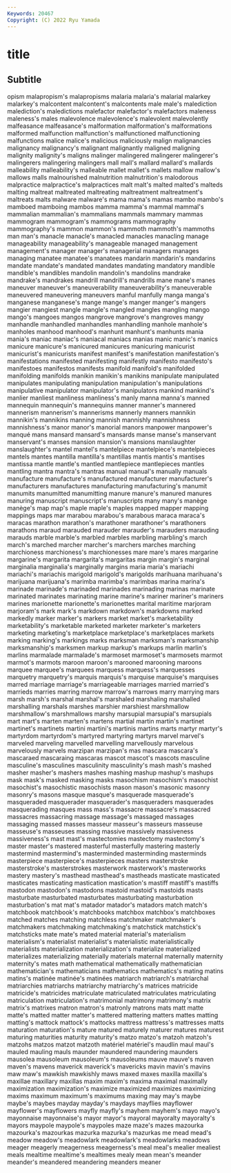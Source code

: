 ```yaml
---
Keywords: 20467
Copyright: (C) 2022 Ryu Yamada
---
```



# title

## Subtitle
opism malapropism's malapropisms malaria
malaria's malarial malarkey malarkey's malcontent malcontent's malcontents male male's malediction
malediction's maledictions malefactor malefactor's malefactors maleness maleness's males malevolence malevolence's
malevolent malevolently malfeasance malfeasance's malformation malformation's malformations malformed malfunction malfunction's
malfunctioned malfunctioning malfunctions malice malice's malicious maliciously malign malignancies malignancy
malignancy's malignant malignantly maligned maligning malignity malignity's maligns malinger malingered
malingerer malingerer's malingerers malingering malingers mall mall's mallard mallard's mallards
malleability malleability's malleable mallet mallet's mallets mallow mallow's mallows malls
malnourished malnutrition malnutrition's malodorous malpractice malpractice's malpractices malt malt's malted
malted's malteds malting maltreat maltreated maltreating maltreatment maltreatment's maltreats malts
malware malware's mama mama's mamas mambo mambo's mamboed mamboing mambos
mamma mamma's mammal mammal's mammalian mammalian's mammalians mammals mammary mammas
mammogram mammogram's mammograms mammography mammography's mammon mammon's mammoth mammoth's mammoths
man man's manacle manacle's manacled manacles manacling manage manageability manageability's
manageable managed management management's manager manager's managerial managers manages managing
manatee manatee's manatees mandarin mandarin's mandarins mandate mandate's mandated mandates
mandating mandatory mandible mandible's mandibles mandolin mandolin's mandolins mandrake mandrake's
mandrakes mandrill mandrill's mandrills mane mane's manes maneuver maneuver's maneuverability
maneuverability's maneuverable maneuvered maneuvering maneuvers manful manfully manga manga's manganese
manganese's mange mange's manger manger's mangers mangier mangiest mangle mangle's
mangled mangles mangling mango mango's mangoes mangos mangrove mangrove's mangroves
mangy manhandle manhandled manhandles manhandling manhole manhole's manholes manhood manhood's
manhunt manhunt's manhunts mania mania's maniac maniac's maniacal maniacs manias
manic manic's manics manicure manicure's manicured manicures manicuring manicurist manicurist's
manicurists manifest manifest's manifestation manifestation's manifestations manifested manifesting manifestly manifesto
manifesto's manifestoes manifestos manifests manifold manifold's manifolded manifolding manifolds manikin
manikin's manikins manipulate manipulated manipulates manipulating manipulation manipulation's manipulations manipulative
manipulator manipulator's manipulators mankind mankind's manlier manliest manliness manliness's manly
manna manna's manned mannequin mannequin's mannequins manner manner's mannered mannerism
mannerism's mannerisms mannerly manners mannikin mannikin's mannikins manning mannish mannishly
mannishness mannishness's manor manor's manorial manors manpower manpower's manqué mans
mansard mansard's mansards manse manse's manservant manservant's manses mansion mansion's
mansions manslaughter manslaughter's mantel mantel's mantelpiece mantelpiece's mantelpieces mantels mantes
mantilla mantilla's mantillas mantis mantis's mantises mantissa mantle mantle's mantled
mantlepiece mantlepieces mantles mantling mantra mantra's mantras manual manual's manually
manuals manufacture manufacture's manufactured manufacturer manufacturer's manufacturers manufactures manufacturing manufacturing's
manumit manumits manumitted manumitting manure manure's manured manures manuring manuscript
manuscript's manuscripts many many's manège manège's map map's maple maple's
maples mapped mapper mapping mappings maps mar marabou marabou's marabous
maraca maraca's maracas marathon marathon's marathoner marathoner's marathoners marathons maraud
marauded marauder marauder's marauders marauding marauds marble marble's marbled marbles
marbling marbling's march march's marched marcher marcher's marchers marches marching
marchioness marchioness's marchionesses mare mare's mares margarine margarine's margarita margarita's
margaritas margin margin's marginal marginalia marginalia's marginally margins maria maria's
mariachi mariachi's mariachis marigold marigold's marigolds marihuana marihuana's marijuana marijuana's
marimba marimba's marimbas marina marina's marinade marinade's marinaded marinades marinading
marinas marinate marinated marinates marinating marine marine's mariner mariner's mariners
marines marionette marionette's marionettes marital maritime marjoram marjoram's mark mark's
markdown markdown's markdowns marked markedly marker marker's markers market market's
marketability marketability's marketable marketed marketer marketer's marketers marketing marketing's marketplace
marketplace's marketplaces markets marking marking's markings marks marksman marksman's marksmanship
marksmanship's marksmen markup markup's markups marlin marlin's marlins marmalade marmalade's
marmoset marmoset's marmosets marmot marmot's marmots maroon maroon's marooned marooning
maroons marquee marquee's marquees marquess marquess's marquesses marquetry marquetry's marquis
marquis's marquise marquise's marquises marred marriage marriage's marriageable marriages married
married's marrieds marries marring marrow marrow's marrows marry marrying mars
marsh marsh's marshal marshal's marshaled marshaling marshalled marshalling marshals marshes
marshier marshiest marshmallow marshmallow's marshmallows marshy marsupial marsupial's marsupials mart
mart's marten marten's martens martial martin martin's martinet martinet's martinets
martini martini's martinis martins marts martyr martyr's martyrdom martyrdom's martyred
martyring martyrs marvel marvel's marveled marveling marvelled marvelling marvellously marvelous
marvelously marvels marzipan marzipan's mas mascara mascara's mascaraed mascaraing mascaras
mascot mascot's mascots masculine masculine's masculines masculinity masculinity's mash mash's
mashed masher masher's mashers mashes mashing mashup mashup's mashups mask
mask's masked masking masks masochism masochism's masochist masochist's masochistic masochists
mason mason's masonic masonry masonry's masons masque masque's masquerade masquerade's
masqueraded masquerader masquerader's masqueraders masquerades masquerading masques mass mass's massacre
massacre's massacred massacres massacring massage massage's massaged massages massaging massed
masses masseur masseur's masseurs masseuse masseuse's masseuses massing massive massively
massiveness massiveness's mast mast's mastectomies mastectomy mastectomy's master master's mastered
masterful masterfully mastering masterly mastermind mastermind's masterminded masterminding masterminds masterpiece
masterpiece's masterpieces masters masterstroke masterstroke's masterstrokes masterwork masterwork's masterworks mastery
mastery's masthead masthead's mastheads masticate masticated masticates masticating mastication mastication's
mastiff mastiff's mastiffs mastodon mastodon's mastodons mastoid mastoid's mastoids masts
masturbate masturbated masturbates masturbating masturbation masturbation's mat mat's matador matador's
matadors match match's matchbook matchbook's matchbooks matchbox matchbox's matchboxes matched
matches matching matchless matchmaker matchmaker's matchmakers matchmaking matchmaking's matchstick matchstick's
matchsticks mate mate's mated material material's materialism materialism's materialist materialist's
materialistic materialistically materialists materialization materialization's materialize materialized materializes materializing materially
materials maternal maternally maternity maternity's mates math mathematical mathematically mathematician
mathematician's mathematicians mathematics mathematics's mating matins matins's matinée matinée's matinées
matriarch matriarch's matriarchal matriarchies matriarchs matriarchy matriarchy's matrices matricide matricide's
matricides matriculate matriculated matriculates matriculating matriculation matriculation's matrimonial matrimony matrimony's
matrix matrix's matrixes matron matron's matronly matrons mats matt matte
matte's matted matter matter's mattered mattering matters mattes matting matting's
mattock mattock's mattocks mattress mattress's mattresses matts maturation maturation's mature
matured maturely maturer matures maturest maturing maturities maturity maturity's matzo
matzo's matzoh matzoh's matzohs matzos matzot matzoth matériel matériel's maudlin
maul maul's mauled mauling mauls maunder maundered maundering maunders mausolea
mausoleum mausoleum's mausoleums mauve mauve's maven maven's mavens maverick maverick's
mavericks mavin mavin's mavins maw maw's mawkish mawkishly maws maxed
maxes maxilla maxilla's maxillae maxillary maxillas maxim maxim's maxima maximal
maximally maximization maximization's maximize maximized maximizes maximizing maxims maximum maximum's
maximums maxing may may's maybe maybe's maybes mayday mayday's maydays
mayflies mayflower mayflower's mayflowers mayfly mayfly's mayhem mayhem's mayo mayo's
mayonnaise mayonnaise's mayor mayor's mayoral mayoralty mayoralty's mayors maypole maypole's
maypoles maze maze's mazes mazourka mazourka's mazourkas mazurka mazurka's mazurkas
me mead mead's meadow meadow's meadowlark meadowlark's meadowlarks meadows meager
meagerly meagerness meagerness's meal meal's mealier mealiest meals mealtime mealtime's
mealtimes mealy mean mean's meander meander's meandered meandering meanders meaner
